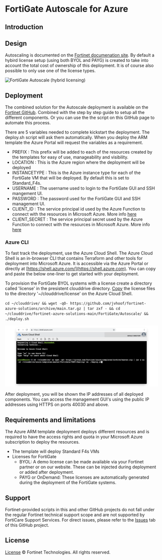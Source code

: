 # FortiGate Autoscale for Azure

## Introduction

## Design

Autoscaling is documented on the [Fortinet documenation site](https://docs.fortinet.com/document/fortigate-public-cloud/7.2.0/azure-administration-guide/161167/deploying-autoscaling-on-azure). By default a hybird license setup (using both BYOL and PAYG) is created to take into account the total cost of ownership of this deployment. It is of course also possible to only use one of the license types.

![FortiGate Autoscale (hybrid licensing)](https://fortinetweb.s3.amazonaws.com/docs.fortinet.com/v2/resources/0489513b-b3c1-11e9-a989-00505692583a/images/665e0b1344961387f060f12cd394091e_fig-AzureAS-HybridLicensing.png)

## Deployment

The combined solution for the Autoscale deployment is available on the [Fortinet GitHub](https://github.com/fortinet/fortigate-autoscale/tree/master/azure). Combined with the step by step guide to setup all the different components. Or you can use the the script on this GitHub page to automate this process.

There are 5 variables needed to complete kickstart the deployment. The deploy.sh script will ask them automatically. When you deploy the ARM template the Azure Portal will request the variables as a requirement.

  - PREFIX : This prefix will be added to each of the resources created by the templates for easy of use, manageability and visibility.
  - LOCATION : This is the Azure region where the deployment will be deployed
  - INSTANCETYPE : This is the Azure instance type for each of the FortiGate VM that will be deployed. By default this is set to Standard_F4s.
  - USERNAME : The username used to login to the FortiGate GUI and SSH mangement UI.
  - PASSWORD : The password used for the FortiGate GUI and SSH management UI.
  - CLIENT_ID : The service principal id used by the Azure Function to connect with the resources in Microsoft Azure. More info [here](https://docs.fortinet.com/document/fortigate-public-cloud/7.2.0/azure-administration-guide/948968/azure-sdn-connector-service-principal-configuration-requirements)
  - CLIENT_SECRET : The service principal secret used by the Azure Function to connect with the resources in Microsoft Azure. More info [here](https://docs.fortinet.com/document/fortigate-public-cloud/7.2.0/azure-administration-guide/948968/azure-sdn-connector-service-principal-configuration-requirements)

### Azure CLI
To fast track the deployment, use the Azure Cloud Shell. The Azure Cloud Shell is an in-browser CLI that contains Terraform and other tools for deployment into Microsoft Azure. It is accessible via the Azure Portal or directly at [https://shell.azure.com/](https://shell.azure.com). You can copy and paste the below one-liner to get started with your deployment.

To provision the FortiGate BYOL systems with a license create a directory called 'license' in the presistent clouddrive directory. [Copy](https://microsoft.github.io/AzureTipsAndTricks/blog/tip127.html) the license files to the directory '~/clouddrive/license' on the Azure Cloud Shell.

`cd ~/clouddrive/ && wget -qO- https://github.com/jvhoof/fortinet-azure-solutions/archive/main.tar.gz | tar zxf - && cd ~/clouddrive/fortinet-azure-solutions-main/FortiGate/Autoscale/ && ./deploy.sh`

![Azure Cloud Shell](images/azure-cloud-shell.png)

After deployment, you will be shown the IP addresses of all deployed components. You can access the management GUI's using the public IP addresses using HTTPS on ports 40030 and above.

## Requirements and limitations

The Azure ARM template deployment deploys different resources and is required to have the access rights and quota in your Microsoft Azure subscription to deploy the resources.

- The template will deploy Standard F4s VMs
- Licenses for FortiGate
  - BYOL: A demo license can be made available via your Fortinet partner or on our website. These can be injected during deployment or added after deployment.
  - PAYG or OnDemand: These licenses are automatically generated during the deployment of the FortiGate systems.

## Support
Fortinet-provided scripts in this and other GitHub projects do not fall under the regular Fortinet technical support scope and are not supported by FortiCare Support Services.
For direct issues, please refer to the [Issues](https://github.com/jvhoof/fortinet-azure-solutions/issues) tab of this GitHub project.

## License
[License](/../../blob/main/LICENSE) © Fortinet Technologies. All rights reserved.
